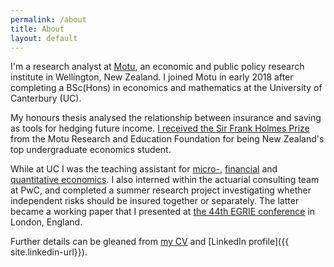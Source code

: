 ```yaml
---
permalink: /about
title: About
layout: default
---
```


I'm a research analyst at [Motu](http://motu.nz), an economic and public policy research institute in Wellington, New Zealand.
I joined Motu in early 2018 after completing a BSc(Hons) in economics and mathematics at the University of Canterbury (UC).

My honours thesis analysed the relationship between insurance and saving as tools for hedging future income.
[I received the Sir Frank Holmes Prize](https://motu.nz/about-us/news/motu-news-december-2016/#frank) from the Motu Research and Education Foundation for being New Zealand's top undergraduate economics student.

While at UC I was the teaching assistant for [micro-][e321], [financial][f331] and [quantitative economics][f601].
I also interned within the actuarial consulting team at PwC, and completed a summer research project investigating whether independent risks should be insured together or separately.
The latter became a working paper that I presented at [the 44th EGRIE conference](http://www.egrie.org/annual-seminars?id=69) in London, England.

Further details can be gleaned from [my CV](/assets/cv.pdf) and [LinkedIn profile]({{ site.linkedin-url}}).

[e321]: http://www.canterbury.ac.nz/courseinfo/GetCourseDetails.aspx?course=ECON321&occurrence=17S1(C)&year=2017
[f331]: http://www.canterbury.ac.nz/courseinfo/GetCourseDetails.aspx?course=FINC331&occurrence=17S1(C)&year=2017
[f601]: http://www.canterbury.ac.nz/courseinfo/GetCourseDetails.aspx?course=FIEC601&occurrence=17SU1(C)&year=2017
